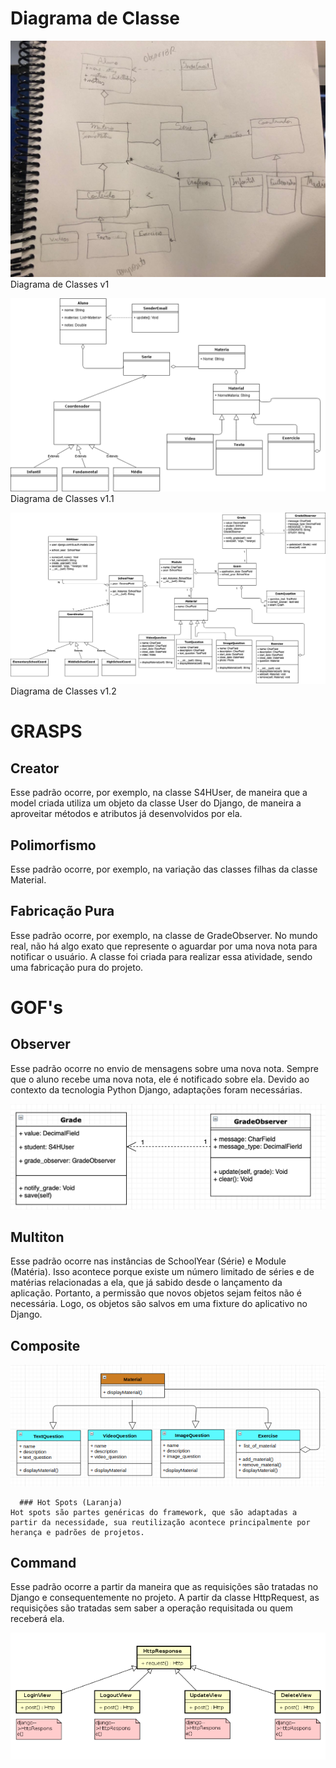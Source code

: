 # Diagrama de Classe

![Autor: Equipe](../.gitbook/assets/first_diagram.jpg)
Diagrama de Classes v1

![](../.gitbook/assets/diagramadeclasse.png)
Diagrama de Classes v1.1

![](../.gitbook/assets/diagramadeclassev3.png)
Diagrama de Classes v1.2

# GRASPS

## Creator

Esse padrão ocorre, por exemplo, na classe S4HUser, de maneira que a model criada utiliza um objeto da classe User do Django, de maneira a aproveitar métodos e atributos já desenvolvidos por ela.

## Polimorfismo

Esse padrão ocorre, por exemplo, na variação das classes filhas da classe Material.

## Fabricação Pura

Esse padrão ocorre, por exemplo, na classe de GradeObserver. No mundo real, não há algo exato que represente o aguardar por uma nova nota para notificar o usuário. A classe foi criada para realizar essa atividade, sendo uma fabricação pura do projeto.

# GOF's

## Observer

Esse padrão ocorre no envio de mensagens sobre uma nova nota. Sempre que o aluno recebe uma nova nota, ele é notificado sobre ela. Devido ao contexto da tecnologia Python Django, adaptações foram necessárias.

![](../.gitbook/assets/obser.png)

## Multiton

Esse padrão ocorre nas instâncias de SchoolYear (Série) e Module (Matéria). Isso acontece porque existe um número limitado de séries e de matérias relacionadas a ela, que já sabido desde o lançamento da aplicação. Portanto, a permissão que novos objetos sejam feitos não é necessária. Logo, os objetos são salvos em uma fixture do aplicativo no Django.

## Composite
  
![](../.gitbook/assets/composite.png)

      ### Hot Spots (Laranja)
    Hot spots são partes genéricas do framework, que são adaptadas a partir da necessidade, sua reutilização acontece principalmente por herança e padrões de projetos.
    
## Command

Esse padrão ocorre a partir da maneira que as requisições são tratadas no Django e consequentemente no projeto. A partir da classe HttpRequest, as requisições são tratadas sem saber a operação requisitada ou quem receberá ela.

![](../.gitbook/assets/command.png)
